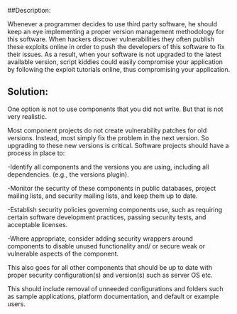 ##Description:

Whenever a programmer decides to use third party software,
he should keep an eye implementing a proper version management methodology for this software.
When hackers discover vulnerabilities they often publish these exploits online in order
to push the developers of this software to fix their issues. As a result,
when your software is not upgraded to the latest available version,
script kiddies could easily compromise your application by following the
exploit tutorials online, thus compromising your application.

## Solution:

One option is not to use components that you did not write.
But that is not very realistic.

Most component projects do not create vulnerability patches for old versions.
Instead, most simply fix the problem in the next version. So upgrading to these new
versions is critical.
Software projects should have a process in place to:

-Identify all components and the versions you are using, including all dependencies.
(e.g., the versions plugin).

-Monitor the security of these components in public databases,
project mailing lists, and security mailing lists, and keep them up to date.

-Establish security policies governing components use, such as requiring certain software
development practices, passing security tests, and acceptable licenses.

-Where appropriate, consider adding security wrappers around components to disable unused
functionality and/ or secure weak or vulnerable aspects of the component.

This also goes for all other components that should be up to date with proper security
configuration(s) and version(s) such as server OS etc.

This should include removal of unneeded configurations and folders such as sample
applications, platform documentation, and default or example users.
